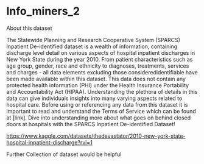# Info_miners_2

About this dataset


The Statewide Planning and Research Cooperative System (SPARCS) Inpatient De-identified dataset is a wealth of information, containing discharge level detail on various aspects of hospital inpatient discharges in New York State during the year 2010. From patient characteristics such as age group, gender, race and ethnicity to diagnoses, treatments, services and charges - all data elements excluding those consideredidentifiable have been made available within this dataset. This data does not contain any protected health information (PHI) under the Health Insurance Portability and Accountability Act (HIPAA). Understanding the plethora of details in this data can give individuals insights into many varying aspects related to hospital care. Before using or referencing any data from this dataset it is important to read and understand the Terms of Service which can be found at [link]. Dive into understanding more about what goes on behind closed doors at hospitals with the SPARCS Inpatient De-identified Dataset!

https://www.kaggle.com/datasets/thedevastator/2010-new-york-state-hospital-inpatient-discharge?rvi=1

Further Collection of dataset would be helpful

